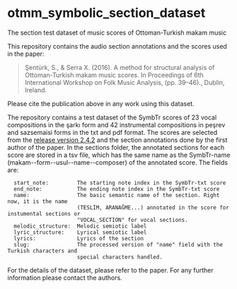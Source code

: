 otmm_symbolic_section_dataset
=============================
The section test dataset of music scores of Ottoman-Turkish makam music

This repository contains the audio section annotations and the scores used in the paper:

> Şentürk, S., & Serra X. (2016). A method for structural analysis of Ottoman-Turkish makam music scores. In Proceedings of 6th International Workshop on Folk Music Analysis, (pp. 39–46)., Dublin, Ireland.

Please cite the publication above in any work using this dataset.

The repository contains a test dataset of the SymbTr scores of 23 vocal compositions in
the şarkı form and 42 instrumental compositions in peşrev
and sazsemaisi forms in the txt and pdf format. The scores are selected from the [release version 2.4.2](https://github.com/MTG/SymbTr/tree/v2.4.2) and the section annotations done by the first author of the paper. In the sections folder, the annotated sections for each score are stored in a tsv file, which has the same name as the SymbTr-name (makam--form--usul--name--composer) of the annotated score. The fields are:

```
  start_note:         The starting note index in the SymbTr-txt score
  end_note:           The ending note index in the SymbTr-txt score
  name:               The basic semantic name of the section. Right now, it is the name 
                      (TESLİM, ARANAĞME...) annotated in the score for instumental sections or 
                      "VOCAL_SECTION" for vocal sections.	
  melodic_structure:  Melodic semiotic label
  lyric_structure:    Lyrical semiotic label	
  lyrics:             Lyrics of the section
  slug:               The processed version of "name" field with the Turkish characters and 
                      special characters handled.
```

For the details of the dataset, please refer to the paper. For any further information please contact the authors.
